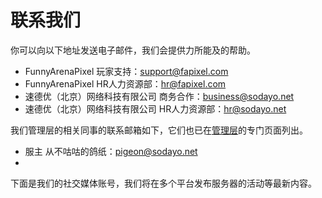 # 联系我们

你可以向以下地址发送电子邮件，我们会提供力所能及的帮助。

- FunnyArenaPixel 玩家支持：[support@fapixel.com](mailto:support@fapixel.com)
- FunnyArenaPixel HR人力资源部：[hr@fapixel.com](mailto:hr@fapixel.com)
- 速德优（北京）网络科技有限公司 商务合作：[business@sodayo.net](mailto:business@sodayo.net)
- 速德优（北京）网络科技有限公司 HR人力资源部：[hr@sodayo.net](mailto:hr@sodayo.net)



我们管理层的相关同事的联系邮箱如下，它们也已在[管理层](/team/leadership)的专门页面列出。

- 服主 从不咕咕的鸽纸：[pigeon@sodayo.net](mailto:pigeon@sodayo.net)
- 



下面是我们的社交媒体账号，我们将在多个平台发布服务器的活动等最新内容。
